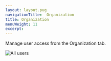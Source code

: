 ```yaml
---
layout: layout.pug
navigationTitle:  Organization
title: Organization
menuWeight: 11
excerpt:
---
```


Manage user access from the Organization tab.

![All users](/1.9/img/service-group4.png)
